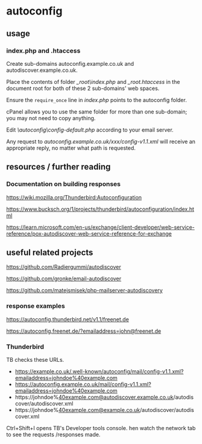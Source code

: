# autoconfig

## usage

### index.php and .htaccess

Create sub-domains autoconfig.example.co.uk and autodiscover.example.co.uk.

Place the contents of folder _\_root\index.php_ and _\_root\.htaccess_ in the document root for both of these 2 sub-domains' web spaces.

Ensure the `require_once` line in _index.php_ points to the autoconfig folder.

cPanel allows you to use the same folder for more than one sub-domain; you may not need to copy anything.

Edit _\autoconfig\config-default.php_ according to your email server.

Any request to _autoconfig.example.co.uk/xxx/config-v1.1.xml_ will receive an appropriate reply, no matter what path is requested.

## resources / further reading

### Documentation on building responses

https://wiki.mozilla.org/Thunderbird:Autoconfiguration

https://www.bucksch.org/1/projects/thunderbird/autoconfiguration/index.html

https://learn.microsoft.com/en-us/exchange/client-developer/web-service-reference/pox-autodiscover-web-service-reference-for-exchange

## useful related projects

https://github.com/Radiergummi/autodiscover

https://github.com/gronke/email-autodiscover

https://github.com/matejsmisek/php-mailserver-autodiscovery

### response examples

https://autoconfig.thunderbird.net/v1.1/freenet.de

https://autoconfig.freenet.de/?emailaddress=john@freenet.de

### Thunderbird 

TB checks these URLs. 

- https://example.co.uk/.well-known/autoconfig/mail/config-v1.1.xml?emailaddress=johndoe%40example.com
- https://autoconfig.example.co.uk/mail/config-v1.1.xml?emailaddress=johndoe%40example.com
- https://johndoe%40example.com@autodiscover.example.co.uk/autodiscover/autodiscover.xml
- https://johndoe%40example.com@example.co.uk/autodiscover/autodiscover.xml

Ctrl+Shift+I opens TB's Developer tools console. hen watch the network tab to see the requests  /responses made.
